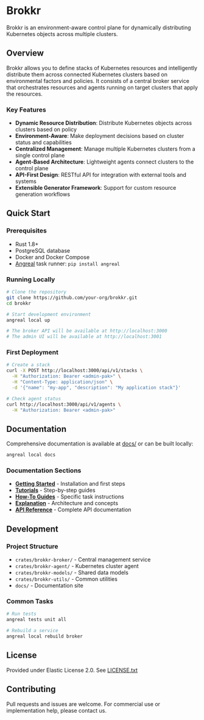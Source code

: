 # Brokkr

Brokkr is an environment-aware control plane for dynamically distributing Kubernetes objects across multiple clusters.

## Overview

Brokkr allows you to define stacks of Kubernetes resources and intelligently distribute them across connected Kubernetes clusters based on environmental factors and policies. It consists of a central broker service that orchestrates resources and agents running on target clusters that apply the resources.

### Key Features

- **Dynamic Resource Distribution**: Distribute Kubernetes objects across clusters based on policy
- **Environment-Aware**: Make deployment decisions based on cluster status and capabilities
- **Centralized Management**: Manage multiple Kubernetes clusters from a single control plane
- **Agent-Based Architecture**: Lightweight agents connect clusters to the control plane
- **API-First Design**: RESTful API for integration with external tools and systems
- **Extensible Generator Framework**: Support for custom resource generation workflows

## Quick Start

### Prerequisites

- Rust 1.8+
- PostgreSQL database
- Docker and Docker Compose
- [Angreal](https://angreal.github.io/) task runner: `pip install angreal`

### Running Locally

```bash
# Clone the repository
git clone https://github.com/your-org/brokkr.git
cd brokkr

# Start development environment
angreal local up

# The broker API will be available at http://localhost:3000
# The admin UI will be available at http://localhost:3001
```

### First Deployment

```bash
# Create a stack
curl -X POST http://localhost:3000/api/v1/stacks \
  -H "Authorization: Bearer <admin-pak>" \
  -H "Content-Type: application/json" \
  -d '{"name": "my-app", "description": "My application stack"}'

# Check agent status
curl http://localhost:3000/api/v1/agents \
  -H "Authorization: Bearer <admin-pak>"
```

## Documentation

Comprehensive documentation is available at [docs/](./docs/) or can be built locally:

```bash
angreal local docs
```

### Documentation Sections

- **[Getting Started](./docs/content/getting-started/)** - Installation and first steps
- **[Tutorials](./docs/content/tutorials/)** - Step-by-step guides
- **[How-To Guides](./docs/content/how-to/)** - Specific task instructions
- **[Explanation](./docs/content/explanation/)** - Architecture and concepts
- **[API Reference](./docs/content/reference/api/)** - Complete API documentation

## Development

### Project Structure

- `crates/brokkr-broker/` - Central management service
- `crates/brokkr-agent/` - Kubernetes cluster agent
- `crates/brokkr-models/` - Shared data models
- `crates/brokkr-utils/` - Common utilities
- `docs/` - Documentation site

### Common Tasks

```bash
# Run tests
angreal tests unit all

# Rebuild a service
angreal local rebuild broker

```

## License

Provided under Elastic License 2.0. See [LICENSE.txt](./LICENSE.txt)

## Contributing

Pull requests and issues are welcome. For commercial use or implementation help, please contact us.
